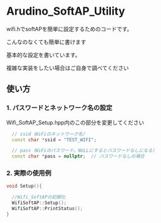 # Arudino_SoftAP_Utility

wifi.hでsoftAPを簡単に設定するためのコードです。

こんなのなくても簡単に書けます

基本的な設定を書いています。

複雑な実装をしたい場合はご自身で調べてください

## 使い方

### 1. パスワードとネットワーク名の設定

Wifi_SoftAP_Setup.hpp内のこの部分を変更してください
```cpp
  // ssid（WiFiのネットワーク名）
  const char *ssid = "TEST_WIFI";

  // pass（WiFiのパスワード。NULLにするとパスワードなしになる）
  const char *pass = nullptr;  // パスワードなしの場合
```

### 2. 実際の使用例

```cpp
void Setup(){

  //Wifi_SoftAPの初期化
  WifiSoftAP::Setup();
  WifiSoftAP::PrintStatus();
}
```
